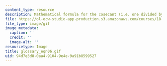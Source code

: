 ```yaml
---
content_type: resource
description: Mathematical formula for the cosecant (i.e. one divided by cos(x)).
file: https://ol-ocw-studio-app-production.s3.amazonaws.com/courses/18-013a-calculus-with-applications-spring-2005/94d7e3d80aa491049e4e9a91b8599527_glossary_eqn06.gif
file_type: image/gif
image_metadata:
  caption: ''
  credit: ''
  image-alt: ''
resourcetype: Image
title: glossary_eqn06.gif
uid: 94d7e3d8-0aa4-9104-9e4e-9a91b8599527
---
```


